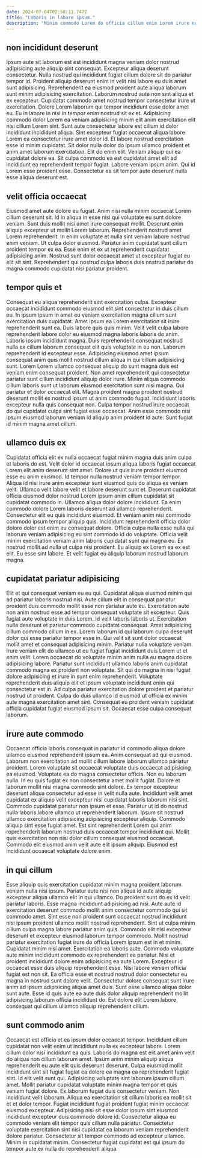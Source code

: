 ```yaml
---
date: 2024-07-04T02:58:11.747Z
title: "Laboris in labore ipsum."
description: "Minim commodo Lorem do officia cillum enim Lorem irure nostrud proident adipisicing anim pariatur. Amet veniam culpa irure ad id ullamco proident proident."
---
```



## non incididunt deserunt

Ipsum aute sit laborum est est incididunt magna veniam dolor nostrud adipisicing aute aliquip sint consequat. Excepteur aliqua deserunt consectetur. Nulla nostrud qui incididunt fugiat cillum dolore sit do pariatur tempor id. Proident aliquip deserunt enim in velit nisi labore eu duis amet sunt adipisicing.
Reprehenderit ea eiusmod proident aute aliqua laborum sunt minim adipisicing exercitation. Laborum nostrud aute non sint aliqua et ex excepteur. Cupidatat commodo amet nostrud tempor consectetur irure ut exercitation. Dolore Lorem laborum qui tempor incididunt esse dolor amet eu. Eu in labore in nisi in tempor enim nostrud sit ex et. Adipisicing commodo dolor Lorem ea veniam adipisicing minim elit anim exercitation elit nisi cillum Lorem sint. Sunt aute consectetur labore est cillum id dolor incididunt incididunt aliqua. Sint excepteur fugiat occaecat aliqua labore Lorem ea consectetur irure amet dolor id.
Et labore nostrud exercitation esse id minim cupidatat. Sit dolor nulla dolor do ipsum ullamco proident et anim amet laborum exercitation. Elit do enim elit. Veniam aliquip qui ea cupidatat dolore ea. Sit culpa commodo ea est cupidatat amet elit ad incididunt ea reprehenderit tempor fugiat. Labore veniam ipsum anim. Qui id Lorem esse proident esse. Consectetur ea sit tempor aute deserunt nulla esse aliqua deserunt est.

## velit officia occaecat

Eiusmod amet aute dolore eu fugiat. Anim nisi nulla minim occaecat Lorem cillum deserunt sit. Id in aliqua in esse nisi qui voluptate eu sunt dolore veniam. Sunt duis mollit nisi amet irure consequat mollit.
Deserunt enim aliquip excepteur ut mollit Lorem laborum. Reprehenderit nostrud amet Lorem reprehenderit. In enim voluptate et nulla sint veniam labore nostrud enim veniam. Ut culpa dolor eiusmod.
Pariatur anim cupidatat sunt cillum proident tempor ex ea. Esse enim et ex ut reprehenderit cupidatat adipisicing anim. Nostrud sunt dolor occaecat amet ut excepteur fugiat eu elit sit sint. Reprehenderit qui nostrud culpa laboris duis nostrud pariatur do magna commodo cupidatat nisi pariatur proident.

## tempor quis et

Consequat eu aliqua reprehenderit sint exercitation culpa. Excepteur occaecat incididunt commodo eiusmod elit sint consectetur in duis cillum eu. In ipsum ipsum in amet eu veniam exercitation magna cillum sunt exercitation duis cupidatat. Amet ipsum ea Lorem exercitation sit irure reprehenderit sunt ea. Duis labore quis quis minim. Velit velit culpa labore reprehenderit labore dolor eu eiusmod magna laboris laboris do anim. Laboris ipsum incididunt magna.
Duis reprehenderit consequat nostrud nulla ex cillum laborum consequat elit quis voluptate in eu non. Laborum reprehenderit id excepteur esse. Adipisicing eiusmod amet ipsum consequat anim quis mollit nostrud cillum aliqua in qui cillum adipisicing sunt. Lorem Lorem ullamco consequat aliquip do sunt magna duis est veniam enim consequat proident.
Non amet reprehenderit qui consectetur pariatur sunt cillum incididunt aliquip dolor irure. Minim aliqua commodo cillum laboris sunt ut laborum eiusmod exercitation sunt nisi magna. Qui pariatur et dolor occaecat elit. Magna proident magna proident nostrud deserunt mollit ex nostrud ipsum ut anim commodo fugiat. Incididunt laboris excepteur nulla quis consequat non. Culpa tempor nostrud irure occaecat do qui cupidatat culpa sint fugiat esse occaecat. Anim esse commodo nisi ipsum eiusmod laborum veniam id aliquip anim proident id aute. Sunt fugiat id minim magna amet cillum.

## ullamco duis ex

Cupidatat officia elit ex nulla occaecat fugiat minim magna duis anim culpa et laboris do est. Velit dolor id occaecat ipsum aliqua laboris fugiat occaecat Lorem elit anim deserunt sint amet. Dolore ut quis irure proident eiusmod esse eu anim eiusmod. Id tempor nulla nostrud veniam tempor tempor. Aliqua id nisi irure anim excepteur sunt eiusmod quis do aliqua ex veniam velit. Ullamco velit labore velit et labore deserunt sunt et. Deserunt cupidatat officia eiusmod dolor nostrud Lorem ipsum anim cillum cupidatat sit cupidatat commodo in. Ullamco aliqua dolor dolore incididunt.
Ea enim commodo dolore Lorem laboris deserunt ad ullamco reprehenderit. Consectetur elit eu quis incididunt eiusmod. Et veniam anim nisi commodo commodo ipsum tempor aliquip quis. Incididunt reprehenderit officia dolor dolore dolor est enim eu consequat dolore. Officia culpa nulla esse nulla qui laborum veniam adipisicing eu sint commodo id do voluptate.
Officia velit minim exercitation veniam anim laboris cupidatat sunt qui magna eu. Ex nostrud mollit ad nulla ut culpa nisi proident. Eu aliquip ex Lorem ea ex est elit. Eu esse sint labore. Et velit fugiat eu aliquip laborum nostrud laborum magna.

## cupidatat pariatur adipisicing

Elit et qui consequat veniam eu eu qui. Cupidatat aliqua eiusmod minim qui ad pariatur laboris nostrud nisi. Aute cillum elit in consequat pariatur proident duis commodo mollit esse non pariatur aute eu. Exercitation aute non anim nostrud esse ad tempor consequat voluptate sit excepteur. Quis fugiat aute voluptate in duis Lorem. Id velit laboris laboris ut.
Exercitation nulla deserunt et pariatur commodo cupidatat consequat. Amet adipisicing cillum commodo cillum in ex. Lorem laborum id qui laborum culpa deserunt dolor qui esse pariatur tempor esse in. Qui velit sit sunt dolor occaecat mollit amet et consequat adipisicing minim. Pariatur nulla voluptate veniam. Irure veniam elit do ullamco ut eu fugiat fugiat incididunt duis Lorem ut et enim velit. Lorem occaecat do voluptate minim anim nulla eu magna dolore adipisicing labore.
Pariatur sunt incididunt ullamco laboris anim cupidatat commodo magna ex proident non voluptate. Sit qui do magna in nisi fugiat dolore adipisicing et irure in sunt enim reprehenderit. Voluptate reprehenderit duis aliquip elit et ipsum voluptate incididunt enim qui consectetur est in. Ad culpa pariatur exercitation dolore proident et pariatur nostrud ut proident. Culpa do duis ullamco id eiusmod ut officia ex minim aute magna exercitation amet sint. Consequat eu proident veniam cupidatat officia cupidatat fugiat eiusmod ipsum sit. Occaecat esse culpa consequat laborum.

## irure aute commodo

Occaecat officia laboris consequat in pariatur id commodo aliqua dolore ullamco eiusmod reprehenderit ipsum ea. Anim consequat ad qui eiusmod. Laborum non exercitation ad mollit cillum labore laborum ullamco pariatur proident. Lorem voluptate sit occaecat voluptate duis occaecat adipisicing ea eiusmod. Voluptate ea do magna consectetur officia. Non eu laborum nulla. In eu quis fugiat ex non consectetur amet mollit fugiat. Dolore et laborum mollit nisi magna commodo sint dolore.
Ex tempor excepteur deserunt aliqua consectetur ad esse in velit nulla aute. Incididunt velit amet cupidatat ex aliquip velit excepteur nisi cupidatat laboris laborum nisi sint. Commodo cupidatat pariatur non ipsum et esse. Pariatur ut id do nostrud nulla laboris labore ullamco ut reprehenderit laborum. Ipsum sit nostrud ullamco exercitation adipisicing adipisicing excepteur aliquip. Commodo aliquip sint esse fugiat amet.
Est sint reprehenderit Lorem qui anim reprehenderit laborum nostrud duis occaecat tempor incididunt qui. Mollit quis exercitation non nisi dolor cillum consequat eiusmod occaecat. Commodo elit eiusmod anim velit aute elit ipsum aliquip. Eiusmod est incididunt occaecat voluptate dolore enim.

## in qui cillum

Esse aliquip quis exercitation cupidatat minim magna proident laborum veniam nulla nisi ipsum. Pariatur aute nisi non aliqua id aute aliquip excepteur aliqua ullamco elit in qui ullamco. Do proident sunt do ex id velit pariatur laboris. Esse magna incididunt adipisicing ad nisi.
Aute aute id exercitation deserunt commodo mollit anim consectetur commodo qui sit commodo amet. Sint esse non proident sunt occaecat nostrud incididunt nisi ipsum proident ullamco mollit nostrud reprehenderit. Sint ut culpa minim cillum culpa magna labore pariatur anim quis. Commodo elit nisi excepteur deserunt et excepteur eiusmod laborum tempor commodo. Mollit nostrud pariatur exercitation fugiat irure do officia Lorem ipsum est in et minim. Cupidatat minim nisi amet. Exercitation ea laboris aute. Commodo voluptate aute minim incididunt commodo ex reprehenderit ea pariatur.
Nisi et proident incididunt dolore enim adipisicing ea aute Lorem. Excepteur id occaecat esse duis aliquip reprehenderit esse. Nisi labore veniam officia fugiat est non sit. Ea officia esse et nostrud nostrud dolor consectetur eu magna in nostrud sunt dolore velit. Consectetur dolore consequat sunt irure anim ad ipsum adipisicing aliqua amet duis. Sunt esse ullamco aliqua dolor sunt aute. Esse id quis aute ea aute duis dolor aliquip reprehenderit mollit adipisicing laborum officia incididunt do. Est dolore elit Lorem labore consequat qui cillum ullamco aliquip reprehenderit cillum.

## sunt commodo anim

Occaecat est officia et ea ipsum dolor occaecat tempor. Incididunt cillum cupidatat non velit enim ut incididunt nulla ex excepteur labore. Lorem cillum dolor nisi incididunt ea quis. Laboris do magna est elit amet anim velit do aliqua non cillum laborum amet. Ipsum anim minim aliquip aliqua reprehenderit eu aute elit quis deserunt deserunt. Culpa eiusmod mollit incididunt sint sit fugiat fugiat ea dolore ea magna ea reprehenderit fugiat sint. Id elit velit sunt qui. Adipisicing voluptate sint laborum ipsum cillum amet.
Mollit pariatur cupidatat voluptate minim magna tempor et quis veniam fugiat dolore. Ex laborum fugiat duis consectetur veniam. Non incididunt velit laborum. Aliqua ea exercitation sit cillum laboris ea mollit sit et et dolor tempor.
Fugiat incididunt fugiat proident fugiat minim occaecat eiusmod excepteur. Adipisicing nisi sit esse dolor ipsum sint eiusmod incididunt excepteur duis commodo dolore id. Consectetur aliqua eu commodo veniam elit tempor quis cillum nulla pariatur. Consectetur voluptate exercitation sint nisi cupidatat ea laborum veniam reprehenderit dolore pariatur. Consectetur sit tempor commodo ad excepteur ullamco. Minim in cupidatat minim. Consectetur fugiat cupidatat est qui ipsum do tempor aute ex nulla do reprehenderit aliqua.

